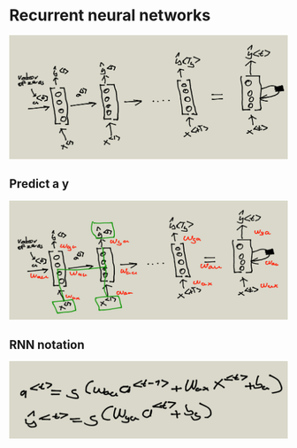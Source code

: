 # Recurrent neural networks

![rnn](images/recurrent_neural_networks.png)

## Predict a y 

![rnn_predict](images/reccurent_neural_networks_predict.png)

## RNN notation

![RNN_notation](images/RNN_notation.png)